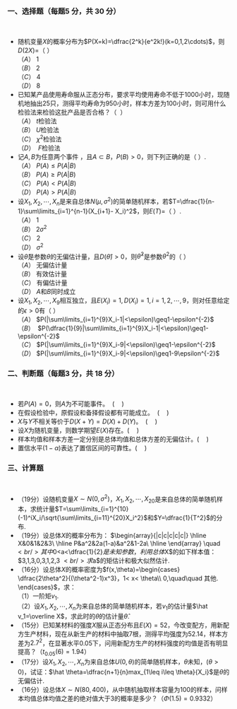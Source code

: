 ### <strong>一、选择题（每题5 分，共 30 分）</strong>
​

 -  随机变量$X$的概率分布为$P(X=k)=\dfrac{2^k}{e^2k!}(k=0,1,2\cdots)$，则$D(2X)=$（ ）<br />$（A）$ $1$<br />$（B）$ $2$<br />$（C）$ $4$<br />$（D）$ $8$ 
-  已知某产品使用寿命服从正态分布，要求平均使用寿命不低于1000小时，现随机地抽出25只，测得平均寿命为950小时，样本方差为100小时，则可用什么检验法来检验这批产品是否合格？（  ）<br />$（A）$ $t$检验法<br />$（B）$ $U$检验法<br />$（C）$ $\chi^2$检验法<br />$（D）$  $F$检验法 
-  记$A,B$为任意两个事件 ，且$A\subset B$，$P(B)>0$，则下列正确的是（ ）.<br />$（A）$ $P(A)\leq P(A|B)$<br />$（B）$ $P(A)\geq P(A|B)$<br />$（C）$ $P(A)< P(A|B)$<br />$（D）$ $P(A)> P(A|B)$ 
-  设$X_1,X_2,\cdots,X_{n}$是来自总体$N(\mu,\sigma^2)$的简单随机样本，若$T=\dfrac{1}{n-1}\sum\limits_{i=1}^{n-1}(X_{i+1}-	X_i)^2$，则$E(T)=$（ ）.<br />$（A）$ $1$<br />$（B）$ $2\sigma^2$<br />$（C）$ $2$<br />$（D）$ $\sigma^2$ 
-  设$\hat\theta$是参数$\theta$的无偏估计量，且$D(\hat\theta)>0$，则$\hat\theta^2$是参数$\theta^2$的（ ）<br />$（A）$ 无偏估计量<br />$（B）$ 有效估计量<br />$（C）$ 有偏估计量<br />$（D）$ $A$和$B$同时成立 
-  设$X_1,X_2,\cdots,X_9$相互独立，且$E(X_i)=1,D(X_i)=1,i=1,2,\cdots,9$，则对任意给定的$\epsilon>0$有（ ）<br />$（A）$ $P(|\sum\limits_{i=1}^{9}X_i-1|<\epsilon)\geq1-\epsilon^{-2}$<br />$（B）$  $P(\dfrac{1}{9}|\sum\limits_{i=1}^{9}X_i-1|<\epsilon)\geq1-\epsilon^{-2}$<br />$（C）$ $P(|\sum\limits_{i=1}^{9}X_i-9|<\epsilon)\geq1-\epsilon^{-2}$<br />$（D）$ $P(|\sum\limits_{i=1}^{9}X_i-9|<\epsilon)\geq1-9\epsilon^{-2}$ 
​

 ### <strong>二、判断题（每题3 分，共 18 分）</strong>
​

 - 若$P(A)=0$，则$A$为不可能事件。  $(\quad)$
- 在假设检验中，原假设和备择假设都有可能成立。  $(\quad)$
- $X$与$Y$不相关等价于$D(X+Y)=D(X)+D(Y)$。  $(\quad)$
- 设$X$为随机变量，则数学期望$E(X)$存在。$(\quad)$
- 样本均值和样本方差一定分别是总体均值和总体方差的无偏估计。$(\quad)$
- 置信水平$(1-\alpha)$表达了置信区间的可靠性。$(\quad)$
​

 ### <strong>三、计算题</strong>
​

 -  （19分）设随机变量$X\sim N(0,\sigma^2)$，$X_1,X_2,\cdots,X_{20}$是来自总体的简单随机样本，求统计量$T=\sum\limits_{i=1}^{10}(-1)^iX_i/\sqrt{\sum\limits_{i=11}^{20}X_i^2}$和$Y=\dfrac{1}{T^2}$的分布. 
-  （19分）设总体$X$的概率分布为： $\begin{array}{|c|c|c|c|c|}
	 \hline X&0&1&2&3\\
	 \hline P&a^2&2a(1-a)&a^2&1-2a\\
	 \hline
\end{array}
\quad
$<br />其中$0<a<\dfrac{1}{2}$是未知参数，利用总体$X$的如下样本值： $3,1,3,0,3,1,2,3
$<br />求$a$的矩估计和极大似然估计. 
-  （16分）设总体$X$的概率密度为$f(x,\theta)=\begin{cases} \dfrac{2\theta^2}{(\theta^2-1)x^3}，1< x< \theta\\ 0,\quad\quad 其他. \end{cases}$，求：<br />（1）一阶矩$v_1$.<br />（2）设$X_1,X_2,\cdots,X_n$为来自总体的简单随机样本，若$v_1$的估计量$\hat v_1=\overline X$，求此时的$\theta$的估计量$\hat \theta$. 
-  （15分）已知某材料的强度$X$服从正态分布且$E(X)=52$，今改变配方，用新配方生产材料，现在从新生产的材料中抽取7根，测得平均强度为52.14，样本方差为$2.7^2$，在显著水平0.05下，问用新配方生产的材料强度的均值是否有明显提高？（$t_{0.05}(6)=1.94$） 
-  （17分）设$X_1,X_2,\cdots,X_n$为来自总体$U(0,\theta)$的简单随机样本，$\theta$未知，$(\theta>0)$，试证：$\hat \theta=\dfrac{n+1}{n}max_{1\leq i\leq \theta}{X_i}$是$\theta$的无偏估计. 
-  （16分）设总体$X\sim N(80,400)$，从中随机抽取样本容量为100的样本，问样本均值总体均值之差的绝对值大于3的概率是多少？（$\Phi(1.5)=0.9332$） 
